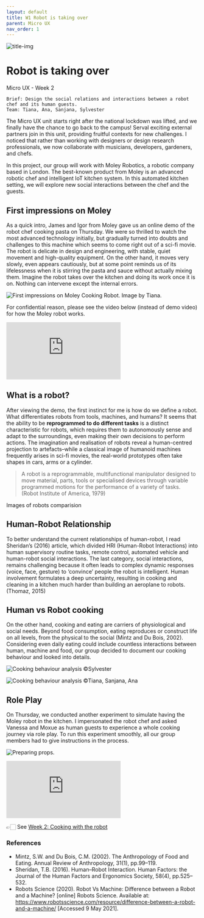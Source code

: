 ```yaml
---
layout: default
title: W1 Robot is taking over
parent: Micro UX
nav_order: 1
---
```


![title-img](https://sylvesterlau.com/blog/assets/micro/w1/cover.jpg)
# Robot is taking over
Micro UX - Week 2

```
Brief: Design the social relations and interactions between a robot chef and its human guests.
Team: Tiana, Ana, Sanjana, Sylvester
```
The Micro UX unit starts right after the national lockdown was lifted, and we finally have the chance to go back to the campus! Serval exciting external partners join in this unit, providing fruitful contexts for new challenges. I noticed that rather than working with designers or design research professionals, we now collaborate with musicians, developers, gardeners, and chefs.

In this project, our group will work with Moley Robotics, a robotic company based in London. The best-known product from Moley is an advanced robotic chef and intelligent IoT kitchen system. In this automated kitchen setting, we will explore new social interactions between the chef and the guests.

## First impressions on Moley
As a quick intro, James and Igor from Moley gave us an online demo of the robot chef cooking pasta on Thursday. We were so thrilled to watch the most advanced technology initially, but gradually turned into doubts and challenges to this machine which seems to come right out of a sci-fi movie. The robot is delicate in design and engineering, with stable, quiet movement and high-quality equipment. On the other hand, it moves very slowly, even appears cautiously, but at some point reminds us of its lifelessness when it is stirring the pasta and sauce without actually mixing them. Imagine the robot takes over the kitchen and doing its work once it is on. Nothing can intervene except the internal errors.

![First impressions on Moley Cooking Robot. Image by Tiana.](https://sylvesterlau.com/blog/assets/micro/w1/first-impressions.jpg "First impressions on Moley Cooking Robot. Image by Tiana.")

For confidential reason, please see the video below (instead of demo video) for how the Moley robot works.

<iframe class="l" src="https://www.youtube.com/embed/SN5mcsswXl8" title="YouTube video player" frameborder="0" allow="accelerometer; autoplay; clipboard-write; encrypted-media; gyroscope; picture-in-picture" allowfullscreen></iframe>

## What is a robot?
After viewing the demo, the first instinct for me is how do we define a robot. What differentiates robots from tools, machines, and humans? It seems that the ability to be **reprogrammed to do different tasks** is a distinct characteristic for robots, which requires them to autonomously sense and adapt to the surroundings, even making their own decisions to perform actions. The imagination and realisation of robots reveal a human-centred projection to artefacts–while a classical image of humanoid machines frequently arises in sci-fi movies, the real-world prototypes often take shapes in cars, arms or a cylinder.

> A robot is a reprogrammable, multifunctional manipulator designed to move material, parts, tools or specialised devices through variable programmed motions for the performance of a variety of tasks. (Robot Institute of America, 1979)

Images of robots comparision



## Human-Robot Relationship
To better understand the current relationships of human-robot, I read Sheridan’s (2016) article, which divided HRI (Human-Robot Interactions) into human supervisory routine tasks, remote control, automated vehicle and human-robot social interactions. The last category, social interactions, remains challenging because it often leads to complex dynamic responses (voice, face, gesture) to ‘convince’ people the robot is intelligent. Human involvement formulates a deep uncertainty, resulting in cooking and cleaning in a kitchen much harder than building an aeroplane to robots. (Thomaz, 2015)

## Human vs Robot cooking
On the other hand, cooking and eating are carriers of physiological and social needs. Beyond food consumption, eating reproduces or construct life on all levels, from the physical to the social (Mintz and Du Bois, 2002). Considering even daily eating could include countless interactions between human, machine and food, our group decided to document our cooking behaviour and looked into details.

![Cooking behaviour analysis ©Sylvester](https://sylvesterlau.com/blog/assets/micro/w1/cooking-syl.jpg "Cooking behaviour analysis ©Sylvester")

![Cooking behaviour analysis ©Tiana, Sanjana, Ana](https://sylvesterlau.com/blog/assets/micro/w1/cooking-others.jpg "Cooking behaviour analysis ©Tiana, Sanjana, Ana")

## Role Play
On Thursday, we conducted another experiment to simulate having the Moley robot in the kitchen. I impersonated the robot chef and asked Vanessa and Moxue as human guests to experience a whole cooking journey via role play. To run this experiment smoothly, all our group members had to give instructions in the process.

![Preparing props.](https://sylvesterlau.com/blog/assets/micro/w1/props.jpg "Preparing props.")

<iframe class="l" src="https://www.youtube.com/embed/jcq8_pWSQz4" title="YouTube video player" frameborder="0" allow="accelerometer; autoplay; clipboard-write; encrypted-media; gyroscope; picture-in-picture" allowfullscreen></iframe>

👉🏻 See [Week 2: Cooking with the robot](./micro-ux-w2)

### References
- Mintz, S.W. and Du Bois, C.M. (2002). The Anthropology of Food and Eating. Annual Review of Anthropology, 31(1), pp.99–119.
- Sheridan, T.B. (2016). Human–Robot Interaction. Human Factors: the Journal of the Human Factors and Ergonomics Society, 58(4), pp.525–532.
- Robots Science (2020). Robot Vs Machine: Difference between a Robot and a Machine? [online] Robots Science. Available at: https://www.robotsscience.com/resource/difference-between-a-robot-and-a-machine/ [Accessed 9 May 2021].